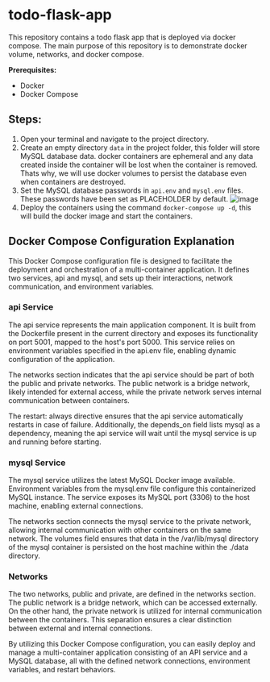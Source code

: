 # todo-flask-app
This repository contains a todo flask app that is deployed via docker compose. The main purpose of this repository is to demonstrate docker volume, networks, and docker compose.

**Prerequisites:**
- Docker
- Docker Compose

## Steps:
1. Open your terminal and navigate to the project directory.
2. Create an empty directory `data` in the project folder, this folder will store MySQL database data. docker containers are ephemeral and any data created inside the container will be lost when the container is removed. Thats why, we will use docker volumes to persist the database even when containers are destroyed.
3. Set the MySQL database passwords in `api.env` and `mysql.env` files. These passwords have been set as PLACEHOLDER by default.
![image](https://github.com/kunal-gohrani/todo-flask-app/assets/47574597/717a1664-b9fa-40df-aa5f-dd4f4503b155)
4. Deploy the containers using the command `docker-compose up -d`, this will build the docker image and start the containers.

## Docker Compose Configuration Explanation

This Docker Compose configuration file is designed to facilitate the deployment and orchestration of a multi-container application. It defines two services, api and mysql, and sets up their interactions, network communication, and environment variables.

### api Service
The api service represents the main application component. It is built from the Dockerfile present in the current directory and exposes its functionality on port 5001, mapped to the host's port 5000. This service relies on environment variables specified in the api.env file, enabling dynamic configuration of the application.

The networks section indicates that the api service should be part of both the public and private networks. The public network is a bridge network, likely intended for external access, while the private network serves internal communication between containers.

The restart: always directive ensures that the api service automatically restarts in case of failure. Additionally, the depends_on field lists mysql as a dependency, meaning the api service will wait until the mysql service is up and running before starting.

### mysql Service
The mysql service utilizes the latest MySQL Docker image available. Environment variables from the mysql.env file configure this containerized MySQL instance. The service exposes its MySQL port (3306) to the host machine, enabling external connections.

The networks section connects the mysql service to the private network, allowing internal communication with other containers on the same network. The volumes field ensures that data in the /var/lib/mysql directory of the mysql container is persisted on the host machine within the ./data directory.

### Networks
The two networks, public and private, are defined in the networks section. The public network is a bridge network, which can be accessed externally. On the other hand, the private network is utilized for internal communication between the containers. This separation ensures a clear distinction between external and internal connections.

By utilizing this Docker Compose configuration, you can easily deploy and manage a multi-container application consisting of an API service and a MySQL database, all with the defined network connections, environment variables, and restart behaviors.

